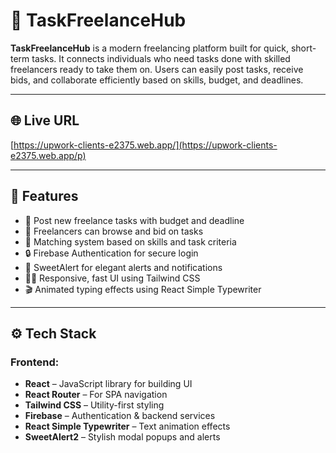 # 🔧 TaskFreelanceHub

**TaskFreelanceHub** is a modern freelancing platform built for quick, short-term tasks. It connects individuals who need tasks done with skilled freelancers ready to take them on. Users can easily post tasks, receive bids, and collaborate efficiently based on skills, budget, and deadlines.

---

## 🌐 Live URL

[https://upwork-clients-e2375.web.app/](https://upwork-clients-e2375.web.app/p)

---

## 🚀 Features

- 📝 Post new freelance tasks with budget and deadline
- 💼 Freelancers can browse and bid on tasks
- 🎯 Matching system based on skills and task criteria
- 🔒 Firebase Authentication for secure login
- 🔔 SweetAlert for elegant alerts and notifications
- 🧑‍💻 Responsive, fast UI using Tailwind CSS
- 🎬 Animated typing effects using React Simple Typewriter

---

## ⚙️ Tech Stack

### Frontend:
- **React** – JavaScript library for building UI
- **React Router** – For SPA navigation
- **Tailwind CSS** – Utility-first styling
- **Firebase** – Authentication & backend services
- **React Simple Typewriter** – Text animation effects
- **SweetAlert2** – Stylish modal popups and alerts
